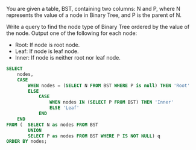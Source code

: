 You are given a table, BST, containing two columns: N and P, where N represents the value of a node in Binary Tree, and P is the parent of N.

Write a query to find the node type of Binary Tree ordered by the value of the node. Output one of the following for each node:
- Root: If node is root node.
- Leaf: If node is leaf node.
- Inner: If node is neither root nor leaf node.

```sql
SELECT 
    nodes,
    CASE 
        WHEN nodes = (SELECT N FROM BST WHERE P is null) THEN 'Root'
        ELSE 
            CASE 
                WHEN nodes IN (SELECT P FROM BST) THEN 'Inner'
                ELSE 'Leaf'
            END    
    END
FROM (  SELECT N as nodes FROM BST 
        UNION 
        SELECT P as nodes FROM BST WHERE P IS NOT NULL) q
ORDER BY nodes;
```
